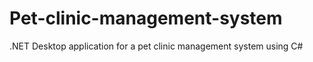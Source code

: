 # Pet-clinic-management-system
.NET Desktop application for a pet clinic management system using C#
